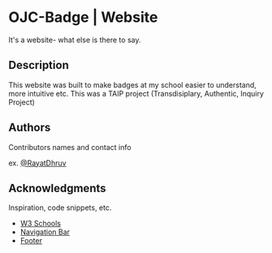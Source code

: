 # OJC-Badge | Website

It's a website- what else is there to say.

## Description

This website was built to make badges at my school easier to understand, more intuitive etc. This was a TAIP project (Transdisiplary, Authentic, Inquiry Project)

## Authors

Contributors names and contact info

ex. [@RayatDhruv](https://twitter.com/rayatdhruv)

## Acknowledgments

Inspiration, code snippets, etc.

- [W3 Schools](https://www.w3schools.com/)
- [Navigation Bar](https://www.youtube.com/watch?v=PwWHL3RyQgk)
- [Footer](https://www.youtube.com/watch?v=YOb67OKw62s&t)

